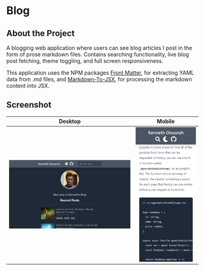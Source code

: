 # **Blog**
## **About the Project**

A blogging web application where users can see blog articles I post in the form of prose markdown files. Contains searching functionality, live blog post fetching, theme toggling, and full screen responsiveness.

This application uses the NPM packages [Front Matter](https://www.npmjs.com/package/front-matter), for extracting YAML data from .md files, and [Markdown-To-JSX](https://www.npmjs.com/package/markdown-to-jsx), for processing the markdown content into JSX.

## **Screenshot**
| Desktop | Mobile |
|:---:|:---:|
| ![readme_preview](docs/screenshot_desktop.png) | ![readme_preview](docs/screenshot_mobile.png)  |